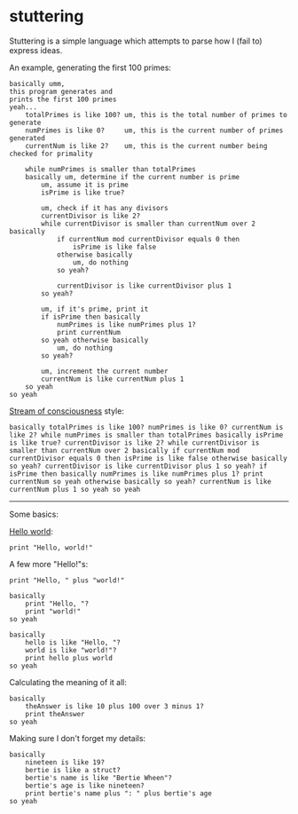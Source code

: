 stuttering
==========

Stuttering is a simple language which attempts to parse how I (fail to) express ideas.

An example, generating the first 100 primes:

    basically umm,
    this program generates and
    prints the first 100 primes
    yeah...
        totalPrimes is like 100? um, this is the total number of primes to generate
        numPrimes is like 0?     um, this is the current number of primes generated
        currentNum is like 2?    um, this is the current number being checked for primality

        while numPrimes is smaller than totalPrimes
        basically um, determine if the current number is prime
            um, assume it is prime
            isPrime is like true?

            um, check if it has any divisors
            currentDivisor is like 2?
            while currentDivisor is smaller than currentNum over 2 basically
                if currentNum mod currentDivisor equals 0 then
                    isPrime is like false
                otherwise basically
                    um, do nothing
                so yeah?

                currentDivisor is like currentDivisor plus 1
            so yeah?

            um, if it's prime, print it
            if isPrime then basically
                numPrimes is like numPrimes plus 1?
                print currentNum
            so yeah otherwise basically
                um, do nothing
            so yeah?

            um, increment the current number
            currentNum is like currentNum plus 1
        so yeah
    so yeah

[Stream of consciousness](http://en.wikipedia.org/wiki/Stream_of_consciousness_(narrative_mode)) style:

    basically totalPrimes is like 100? numPrimes is like 0? currentNum is like 2? while numPrimes is smaller than totalPrimes basically isPrime is like true? currentDivisor is like 2? while currentDivisor is smaller than currentNum over 2 basically if currentNum mod currentDivisor equals 0 then isPrime is like false otherwise basically so yeah? currentDivisor is like currentDivisor plus 1 so yeah? if isPrime then basically numPrimes is like numPrimes plus 1? print currentNum so yeah otherwise basically so yeah? currentNum is like currentNum plus 1 so yeah so yeah

* * *

Some basics:

[Hello world](http://en.wikipedia.org/wiki/Hello_world_program):

    print "Hello, world!"

A few more "Hello!"s:

    print "Hello, " plus "world!"

    basically
        print "Hello, "?
        print "world!"
    so yeah

    basically
        hello is like "Hello, "?
        world is like "world!"?
        print hello plus world
    so yeah

Calculating the meaning of it all:

    basically
        theAnswer is like 10 plus 100 over 3 minus 1?
        print theAnswer
    so yeah

Making sure I don't forget my details:

    basically
        nineteen is like 19?
        bertie is like a struct?
        bertie's name is like "Bertie Wheen"?
        bertie's age is like nineteen?
        print bertie's name plus ": " plus bertie's age
    so yeah
